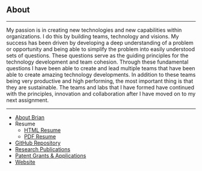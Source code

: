 ## About

---

My passion is in creating new technologies and new capabilities within organizations. I do this by building teams, technology and visions. My success has been driven by developing a deep understanding of a problem or opportunity and being able to simplify the problem into easily understood sets of questions. These questions serve as the guiding principles for the technology development and team cohesion. Through these fundamental questions I have been able to create and lead multiple teams that have been able to create amazing technology developments. In addition to these teams being very productive and high performing, the most important thing is that they are sustainable. The teams and labs that I have formed have continued with the principles, innovation and collaboration after I have moved on to my next assignment.

---

* [About Brian](about.md)
* Resume
  * [HTML Resume](http://www.sequentropy.com/resume-html/)
  * [PDF Resume](http://www.sequentropy.com/wp-content/uploads/2018/04/Stankiewicz-Resume-Current.pdf)
* [GitHub Repository](https://github.com/Brian-Stankiewicz)
* [Research Publications](https://scholar.google.com/citations?user=tEr3OCsAAAAJ&hl=en)
* [Patent Grants \& Applications](https://patents.google.com/?inventor=brian+stankiewicz&oq=brian+stankiewicz)
* [Website](http://brianstankiewicz.com)

